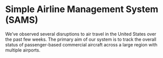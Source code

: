 # Simple Airline Management System (SAMS)
We’ve observed several disruptions to air travel in the United States over the past few weeks. The primary aim of our system is to track the overall status of passenger-based commercial aircraft across a large region with multiple airports.
